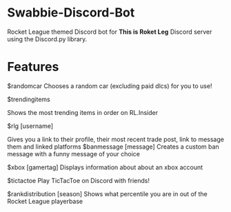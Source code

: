 # Swabbie-Discord-Bot
Rocket League themed Discord bot for **This is Roket Leg** Discord server using the Discord.py library.

# Features
$randomcar
Chooses a random car (excluding paid dlcs) for you to use!

$trendingitems

Shows the most trending items in order on RL.Insider

$rlg [username]

Gives you a link to their profile, their most recent trade post, link to message them and linked platforms
$banmessage [message]
Creates a custom ban message with a funny message of your choice

$xbox [gamertag]
Displays information about about an xbox account

$tictactoe
Play TicTacToe on Discord with friends!

$rankdistribution [season]
Shows what percentile you are in out of the Rocket League playerbase


